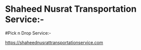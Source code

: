# Shaheed Nusrat Transportation Service:-
#Pick n Drop Service:-

https://shaheednusrattransportationservice.com


